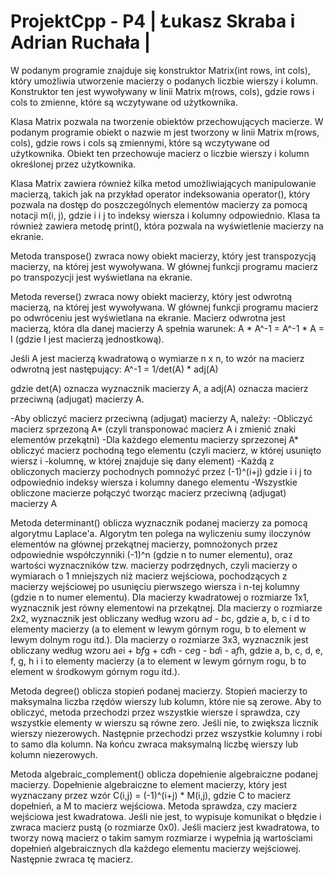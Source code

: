 # ProjektCpp - P4 | Łukasz Skraba i Adrian Ruchała |
W podanym programie znajduje się konstruktor Matrix(int rows, int cols), który umożliwia utworzenie macierzy o podanych liczbie wierszy i kolumn. Konstruktor ten jest wywoływany w linii Matrix m(rows, cols), gdzie rows i cols to zmienne, które są wczytywane od użytkownika.

Klasa Matrix pozwala na tworzenie obiektów przechowujących macierze. W podanym programie obiekt o nazwie m jest tworzony w linii Matrix m(rows, cols), gdzie rows i cols są zmiennymi, które są wczytywane od użytkownika. Obiekt ten przechowuje macierz o liczbie wierszy i kolumn określonej przez użytkownika.

Klasa Matrix zawiera również kilka metod umożliwiających manipulowanie macierzą, takich jak na przykład operator indeksowania operator(), który pozwala na dostęp do poszczególnych elementów macierzy za pomocą notacji m(i, j), gdzie i i j to indeksy wiersza i kolumny odpowiednio. Klasa ta również zawiera metodę print(), która pozwala na wyświetlenie macierzy na ekranie.

Metoda transpose() zwraca nowy obiekt macierzy, który jest transpozycją macierzy, na której jest wywoływana. W głównej funkcji programu macierz po transpozycji jest wyświetlana na ekranie.

Metoda reverse() zwraca nowy obiekt macierzy, który jest odwrotną macierzą, na której jest wywoływana. W głównej funkcji programu macierz po odwróceniu jest wyświetlana na ekranie.
Macierz odwrotna jest macierzą, która dla danej macierzy A spełnia warunek: A * A^-1 = A^-1 * A = I (gdzie I jest macierzą jednostkową).

Jeśli A jest macierzą kwadratową o wymiarze n x n, to wzór na macierz odwrotną jest następujący:
A^-1 = 1/det(A) * adj(A)

gdzie det(A) oznacza wyznacznik macierzy A, a adj(A) oznacza macierz przeciwną (adjugat) macierzy A.

-Aby obliczyć macierz przeciwną (adjugat) macierzy A, należy:
-Obliczyć macierz sprzezoną A* (czyli transponować macierz A i zmienić znaki elementów przekątni)
-Dla każdego elementu macierzy sprzezonej A* obliczyć macierz pochodną tego elementu (czyli macierz, w której usunięto wiersz i -kolumnę, w której znajduje się dany element)
-Każdą z obliczonych macierzy pochodnych pomnożyć przez (-1)^(i+j) gdzie i i j to odpowiednio indeksy wiersza i kolumny danego elementu
-Wszystkie obliczone macierze połączyć tworząc macierz przeciwną (adjugat) macierzy A

Metoda determinant() oblicza wyznacznik podanej macierzy za pomocą algorytmu Laplace'a. Algorytm ten polega na wyliczeniu sumy iloczynów elementów na głównej przekątnej macierzy, pomnożonych przez odpowiednie współczynniki (-1)^n (gdzie n to numer elementu), oraz wartości wyznaczników tzw. macierzy podrzędnych, czyli macierzy o wymiarach o 1 mniejszych niż macierz wejściowa, pochodzących z macierzy wejściowej po usunięciu pierwszego wiersza i n-tej kolumny (gdzie n to numer elementu).
Dla macierzy kwadratowej o rozmiarze 1x1, wyznacznik jest równy elementowi na przekątnej. Dla macierzy o rozmiarze 2x2, wyznacznik jest obliczany według wzoru a*d - b*c, gdzie a, b, c i d to elementy macierzy (a to element w lewym górnym rogu, b to element w lewym dolnym rogu itd.). Dla macierzy o rozmiarze 3x3, wyznacznik jest obliczany według wzoru a*e*i + b*f*g + c*d*h - c*e*g - b*d*i - a*f*h, gdzie a, b, c, d, e, f, g, h i i to elementy macierzy (a to element w lewym górnym rogu, b to element w środkowym górnym rogu itd.).

Metoda degree() oblicza stopień podanej macierzy. Stopień macierzy to maksymalna liczba rzędów wierszy lub kolumn, które nie są zerowe. Aby to obliczyć, metoda przechodzi przez wszystkie wiersze i sprawdza, czy wszystkie elementy w wierszu są równe zero. Jeśli nie, to zwiększa licznik wierszy niezerowych. Następnie przechodzi przez wszystkie kolumny i robi to samo dla kolumn. Na końcu zwraca maksymalną liczbę wierszy lub kolumn niezerowych.

Metoda algebraic_complement() oblicza dopełnienie algebraiczne podanej macierzy. Dopełnienie algebraiczne to element macierzy, który jest wyznaczany przez wzór C(i,j) = (-1)^(i+j) * M(i,j), gdzie C to macierz dopełnień, a M to macierz wejściowa.
Metoda sprawdza, czy macierz wejściowa jest kwadratowa. Jeśli nie jest, to wypisuje komunikat o błędzie i zwraca macierz pustą (o rozmiarze 0x0). Jeśli macierz jest kwadratowa, to tworzy nową macierz o takim samym rozmiarze i wypełnia ją wartościami dopełnień algebraicznych dla każdego elementu macierzy wejściowej. Następnie zwraca tę macierz.